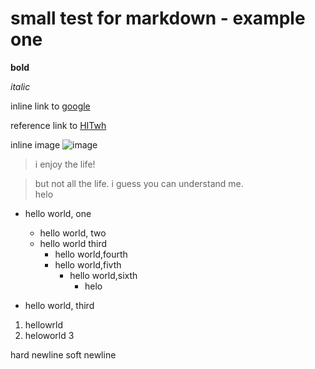 # small test for markdown - example one

**bold**

_italic_

inline link to [google](www.google.com)

reference link to [HITwh](site_HITwh)

inline image ![image](http://www.daydreams.space/wp-content/uploads/2016/12/xiaoxin-fengjian.jpg)

> i enjoy the life!

> but not all the life.
i guess you can understand me.  
helo

* hello world, one
  * hello world, two
  * hello world third
    * hello world,fourth
    * hello world,fivth
      * hello world,sixth
        * helo

* hello world, third
1. hellowrld
2. heloworld
3


hard newline
soft newline  

[site_HITwh]:[www.hitwh.edu.cn]
